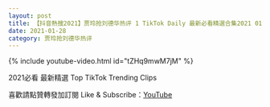 ```yaml
---
layout: post
title: 【抖音熱搜2021】贾玲抢刘德华热评 1 TikTok Daily 最新必看精選合集2021 01 28
date: 2021-01-28
category: 贾玲抢刘德华热评
---
```


{% include youtube-video.html id="tZHq9mwM7jM" %}

2021必看 最新精選 Top TikTok Trending Clips

喜歡請點贊轉發加訂閱 Like & Subscribe：[YouTube](https://www.youtube.com/channel/UCAoR7VcanIPd04uEq_GIylA/videos)

